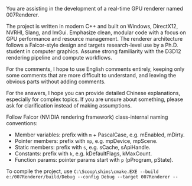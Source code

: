 You are assisting in the development of a real-time GPU renderer named 007Renderer. 

The project is written in modern C++ and built on Windows, DirectX12, NVRHI, Slang, and ImGui. Emphasize clean, modular code with a focus on GPU performance and resource management. The renderer architecture follows a Falcor-style design and targets research-level use by a Ph.D. student in computer graphics. Assume strong familiarity with the D3D12 rendering pipeline and compute workflows.

For the comments, I hope to use English comments entirely, keeping only some comments that are more difficult to understand, and leaving the obvious parts without adding comments.

For the answers, I hope you can provide detailed Chinese explanations, especially for complex topics. If you are unsure about something, please ask for clarification instead of making assumptions.

Follow Falcor (NVIDIA rendering framework) class-internal naming conventions:

- Member variables: prefix with `m` + PascalCase, e.g. mEnabled, mDirty.
- Pointer members: prefix with `mp`, e.g. mpDevice, mpScene.
- Static members: prefix with `s`, e.g. sCache, sApiHandle.
- Constants: prefix with `k`, e.g. kDefaultFlags, kMaxCount.
- Function params: pointer params start with `p` (pProgram, pState).

To compile the project, use `C:\Scoop\shims\cmake.EXE --build e:/007Renderer/build/Debug --config Debug --target 007Renderer --`